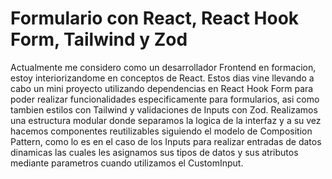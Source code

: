 # Formulario con React, React Hook Form, Tailwind y Zod

Actualmente me considero como un desarrollador Frontend en formacion, estoy interiorizandome en conceptos de React.
Estos dias vine llevando a cabo un mini proyecto utilizando dependencias en React Hook Form para poder realizar funcionalidades especificamente para formularios, asi como tambien estilos con Tailwind y validaciones de Inputs con Zod. 
Realizamos una estructura modular donde separamos la logica de la interfaz y a su vez hacemos componentes reutilizables siguiendo el modelo de Composition Pattern, como lo es en el caso de los Inputs para realizar entradas de datos dinamicas las cuales les asignamos sus tipos de datos y sus atributos mediante parametros cuando utilizamos el CustomInput.
